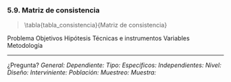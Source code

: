 ### 5.9. Matriz de consistencia

> \tabla{tabla_consistencia}{Matriz de consistencia}

Problema            Objetivos                   Hipótesis           Técnicas e instrumentos     Variables               Metodología
--------            ---------                   ---------           -----------------------     ---------               -----------
¿Pregunta?          *General:*                                                                  *Dependiente:*          *Tipo:*
                    *Específicos:*                                                              *Independientes:*       *Nivel:*
                                                                                                                        *Diseño:*
                                                                                                *Interviniente:*        *Población:*
                                                                                                                        *Muestreo:*
                                                                                                                        *Muestra:*
